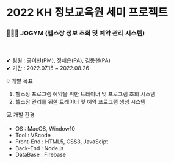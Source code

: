 # 2022 KH 정보교육원 세미 프로젝트
### 🤸🏻‍♀️ JOGYM (헬스장 정보 조회 및 예약 관리 시스템)
<br />
<br />
✔ 팀원 : 공이현(PM), 정채은(PA), 김동현(PA)
<br />
✔ 기간 : 2022.07.15 ~ 2022.08.26

💡 개발 목표
  1. 헬스장 프로그램 예약을 위한 트레이너 및 프로그램 조회 시스템
  2. 헬스장 관리를 위한 트레이너 및 예약 프로그램 생성 시스템

💻 개발 환경
  * OS : MacOS, Window10
  * Tool : VScode
  * Front-End : HTML5, CSS3, JavaScipt
  * Back-End : Node.js
  * DataBase : Firebase
